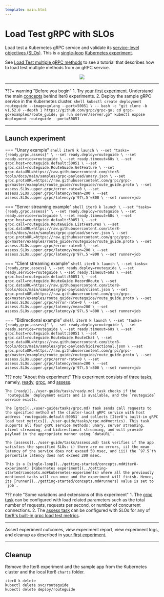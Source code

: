 ```yaml
---
template: main.html
---
```


# Load Test gRPC with SLOs

Load test a Kubernetes gRPC service and validate its [service-level objectives (SLOs)](../getting-started/concepts.md#service-level-objectives). This is a [single-loop](../getting-started/concepts.md#iter8-experiment) [Kubernetes experiment](../getting-started/concepts.md#kubernetes-experiments).

See [Load Test multiple gRPC methods](./load-test-http-multiple.md) to see a tutorial that describes how to load test multiple methods from an gRPC service.

<p align='center'>
  <img alt-text="load-test-grpc" src="../images/grpc.png" />
</p>

***

???+ warning "Before you begin"
    1. Try [your first experiment](../getting-started/your-first-experiment.md). Understand the main [concepts](../getting-started/concepts.md) behind Iter8 experiments.
    2. Deploy the sample gRPC service in the Kubernetes cluster.
    ```shell
    kubectl create deployment routeguide --image=golang --port=50051 \
    -- bash -c "git clone -b v1.52.0 --depth 1 https://github.com/grpc/grpc-go; cd grpc-go/examples/route_guide; go run server/server.go"
    kubectl expose deployment routeguide --port=50051
    ```

***

## Launch experiment

=== "Unary example"
    ```shell
    iter8 k launch \
    --set "tasks={ready,grpc,assess}" \
    --set ready.deploy=routeguide \
    --set ready.service=routeguide \
    --set ready.timeout=60s \
    --set grpc.host=routeguide.default:50051 \
    --set grpc.call=routeguide.RouteGuide.GetFeature \
    --set grpc.dataURL=https://raw.githubusercontent.com/iter8-tools/docs/main/samples/grpc-payload/unary.json \
    --set grpc.protoURL=https://raw.githubusercontent.com/grpc/grpc-go/master/examples/route_guide/routeguide/route_guide.proto \
    --set assess.SLOs.upper.grpc/error-rate=0 \
    --set assess.SLOs.upper.grpc/latency/mean=200 \
    --set assess.SLOs.upper.grpc/latency/p'97\.5'=800 \
    --set runner=job
    ```

=== "Server streaming example"
    ```shell
    iter8 k launch \
    --set "tasks={ready,grpc,assess}" \
    --set ready.deploy=routeguide \
    --set ready.service=routeguide \
    --set ready.timeout=60s \
    --set grpc.host=routeguide.default:50051 \
    --set grpc.call=routeguide.RouteGuide.ListFeatures \
    --set grpc.dataURL=https://raw.githubusercontent.com/iter8-tools/docs/main/samples/grpc-payload/server.json \
    --set grpc.protoURL=https://raw.githubusercontent.com/grpc/grpc-go/master/examples/route_guide/routeguide/route_guide.proto \
    --set assess.SLOs.upper.grpc/error-rate=0 \
    --set assess.SLOs.upper.grpc/latency/mean=200 \
    --set assess.SLOs.upper.grpc/latency/p'97\.5'=800 \
    --set runner=job
    ```

=== "Client streaming example"
    ```shell
    iter8 k launch \
    --set tasks={ready,grpc,assess} \
    --set ready.deploy=routeguide \
    --set ready.service=routeguide \
    --set ready.timeout=60s \
    --set grpc.host=routeguide.default:50051 \
    --set grpc.call=routeguide.RouteGuide.RecordRoute \
    --set grpc.dataURL=https://raw.githubusercontent.com/iter8-tools/docs/main/samples/grpc-payload/client.json \
    --set grpc.protoURL=https://raw.githubusercontent.com/grpc/grpc-go/master/examples/route_guide/routeguide/route_guide.proto \
    --set assess.SLOs.upper.grpc/error-rate=0 \
    --set assess.SLOs.upper.grpc/latency/mean=200 \
    --set assess.SLOs.upper.grpc/latency/p'97\.5'=800 \
    --set runner=job
    ```

=== "Bidirectional example"
    ```shell
    iter8 k launch \
    --set "tasks={ready,grpc,assess}" \
    --set ready.deploy=routeguide \
    --set ready.service=routeguide \
    --set ready.timeout=60s \
    --set grpc.host=routeguide.default:50051 \
    --set grpc.call=routeguide.RouteGuide.RouteChat \
    --set grpc.dataURL=https://raw.githubusercontent.com/iter8-tools/docs/main/samples/grpc-payload/bidirectional.json \
    --set grpc.protoURL=https://raw.githubusercontent.com/grpc/grpc-go/master/examples/route_guide/routeguide/route_guide.proto \
    --set assess.SLOs.upper.grpc/error-rate=0 \
    --set assess.SLOs.upper.grpc/latency/mean=200 \
    --set assess.SLOs.upper.grpc/latency/p'97\.5'=800 \
    --set runner=job
    ```

??? note "About this experiment"
    This experiment consists of three [tasks](../getting-started/concepts.md#iter8-experiment), namely, [ready](../user-guide/tasks/ready.md), [grpc](../user-guide/tasks/grpc.md), and [assess](../user-guide/tasks/assess.md). 
    
    The [ready](../user-guide/tasks/ready.md) task checks if the `routeguide` deployment exists and is available, and the `routeguide` service exists. 
    
    The [grpc](../user-guide/tasks/grpc.md) task sends call requests to the specified method of the cluster-local gRPC service with host address `routeguide.default:50051` and collects [Iter8's built-in gRPC load test metrics](../user-guide/tasks/grpc.md#metrics). This task supports all four gRPC service methods: unary, server streaming, client streaming, and bidirectional streaming, and will provide payload in the appropriate manner using `dataURL`. 
    
    The [assess](../user-guide/tasks/assess.md) task verifies if the app satisfies the specified SLOs: i) there are no errors, ii) the mean latency of the service does not exceed 50 msec, and iii) the `97.5`th percentile latency does not exceed 200 msec. 
    
    This is a [single-loop](../getting-started/concepts.md#iter8-experiment) [Kubernetes experiment](../getting-started/concepts.md#kubernetes-experiments) where all the previously mentioned tasks will run once and the experiment will finish. Hence, its [runner](../getting-started/concepts.md#runners) value is set to `job`.

??? note "Some variations and extensions of this experiment"
    1. The [grpc task](../user-guide/tasks/grpc.md) can be configured with load related parameters such as the total number of requests, requests per second, or number of concurrent connections.
    2. The [assess task](../user-guide/tasks/assess.md) can be configured with SLOs for any of [Iter8's built-in grpc load test metrics](../user-guide/tasks/grpc.md#metrics).   

***

Assert experiment outcomes, view experiment report, view experiment logs, and cleanup as described in [your first experiment](../getting-started/your-first-experiment.md).

***

## Cleanup
Remove the Iter8 experiment and the sample app from the Kubernetes cluster and the local Iter8 `charts` folder.

```shell
iter8 k delete
kubectl delete svc/routeguide
kubectl delete deploy/routeguide
```
